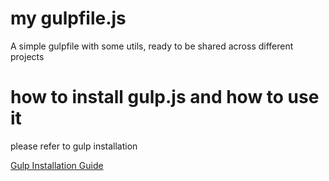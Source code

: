 # my gulpfile.js
A simple gulpfile with some utils, ready to be shared across different projects

# how to install gulp.js and how to use it
please refer to gulp installation

[Gulp Installation Guide](https://gulpjs.com/docs/en/getting-started/quick-start)
